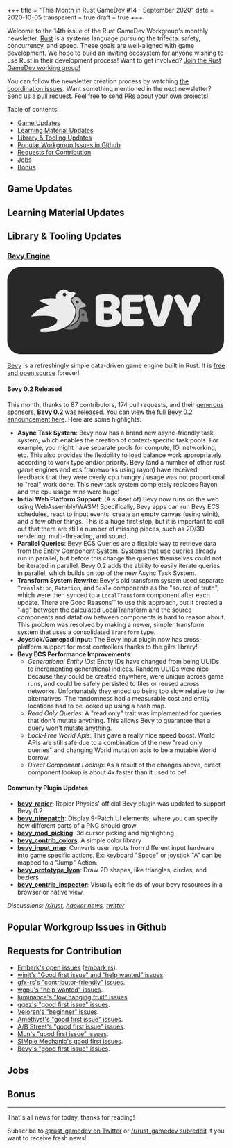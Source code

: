 +++
title = "This Month in Rust GameDev #14 - September 2020"
date = 2020-10-05
transparent = true
draft = true
+++

Welcome to the 14th issue of the Rust GameDev Workgroup's
monthly newsletter.
[Rust] is a systems language pursuing the trifecta:
safety, concurrency, and speed.
These goals are well-aligned with game development.
We hope to build an inviting ecosystem for anyone wishing
to use Rust in their development process!
Want to get involved? [Join the Rust GameDev working group!][join]

You can follow the newsletter creation process
by watching [the coordination issues][coordination].
Want something mentioned in the next newsletter?
[Send us a pull request][pr].
Feel free to send PRs about your own projects!

[Rust]: https://rust-lang.org
[join]: https://github.com/rust-gamedev/wg#join-the-fun
[pr]: https://github.com/rust-gamedev/rust-gamedev.github.io
[coordination]: https://github.com/rust-gamedev/rust-gamedev.github.io/issues?q=label%3Acoordination

Table of contents:

- [Game Updates](#game-updates)
- [Learning Material Updates](#learning-material-updates)
- [Library & Tooling Updates](#library-tooling-updates)
- [Popular Workgroup Issues in Github](#popular-workgroup-issues-in-github)
- [Requests for Contribution](#requests-for-contribution)
- [Jobs](#jobs)
- [Bonus](#bonus)

<!--
Ideal section structure is:

```
### [Title]

![image/GIF description](image link)
_image caption_

A paragraph or two with a summary and [useful links].

_Discussions:
[/r/rust](https://reddit.com/r/rust/todo),
[twitter](https://twitter.com/todo/status/123456)_

[Title]: https://first.link
[useful links]: https://other.link
```

Discussion links are added only if they contain
some actual interesting discussions.

If needed, a section can be split into subsections with a "------" delimiter.
-->

## Game Updates

## Learning Material Updates

## Library & Tooling Updates

### [Bevy Engine][bevy]

[![bevy logo](bevy_logo.png)](https://bevyengine.org/)

[Bevy][bevy] is a refreshingly simple data-driven
game engine built in Rust. It is [free and open source][bevy-repo] forever!

#### **Bevy 0.2 Released**

This month, thanks to 87 contributors, 174 pull requests, and their
[generous sponsors][bevy-sponsors], **Bevy 0.2** was released. You can view the
[full Bevy 0.2 announcement here][bevy-0-2]. Here are some highlights:

- **Async Task System**: Bevy now has a brand new async-friendly task system,
which enables the creation of context-specific task pools. For example, you might
have separate pools for compute, IO, networking, etc. This also provides the
flexibility to load balance work appropriately according to work type and/or priority.
Bevy (and a number of other rust game engines and ecs frameworks using rayon)
have received feedback that they were overly cpu hungry / usage was not proportional
to "real" work done. This new task system completely replaces Rayon and the cpu
usage wins were huge!
- **Initial Web Platform Support**: (A subset of) Bevy now runs on the web using
WebAssembly/WASM! Specifically, Bevy apps can run Bevy ECS schedules, react to
input events, create an empty canvas (using winit), and a few other things. This
is a huge first step, but it is important to call out that there are still a
number of missing pieces, such as 2D/3D rendering, multi-threading, and sound.
- **Parallel Queries**: Bevy ECS Queries are a flexible way to retrieve data from
the Entity Component System. Systems that use queries already run in parallel,
but before this change the queries themselves could not be iterated in parallel.
Bevy 0.2 adds the ability to easily iterate queries in parallel, which builds on
top of the new Async Task System.
- **Transform System Rewrite**: Bevy's old transform system used separate
`Translation`, `Rotation`, and `Scale` components as the "source of truth",
which were then synced to a `LocalTransform` component after each update. There
are Good Reasons™ to use this approach, but it created a "lag" between the
calculated LocalTransform and the source components and dataflow between components
is hard to reason about. This problem was resolved by making a newer, simpler
transform system that uses a consolidated `Transform` type.  
- **Joystick/Gamepad Input**: The Bevy Input plugin now has cross-platform support
for most controllers thanks to the gilrs library!
- **Bevy ECS Performance Improvements**:
  - *Generational Entity IDs*: Entity IDs have changed from being UUIDs to incrementing
  generational indices. Random UUIDs were nice because they could be created anywhere,
  were unique across game runs, and could be safely persisted to files or reused
  across networks. Unfortunately they ended up being too slow relative to the alternatives.
  The randomness had a measurable cost and entity locations had to be looked up
  using a hash map.
  - *Read Only Queries*: A "read only" trait was implemented for queries that
  don't mutate anything. This allows Bevy to guarantee that a query won't mutate
  anything.
  - *Lock-Free World Apis*: This gave a really nice speed boost. World APIs are
  still safe due to a combination of the new "read only queries" and changing
  World mutation apis to be a mutable World borrow.
  - *Direct Component Lookup*: As a result of the changes above, direct component
  lookup is about 4x faster than it used to be!

#### **Community Plugin Updates**

- **[bevy_rapier](https://github.com/dimforge/bevy_rapier)**: Rapier Physics'
official Bevy plugin was updated to support Bevy 0.2
- **[bevy_ninepatch](https://crates.io/crates/bevy_ninepatch)**: Display 9-Patch
UI elements, where you can specify how different parts of a PNG should grow
- **[bevy_mod_picking](https://github.com/aevyrie/bevy_mod_picking)**: 3d cursor
picking and highlighting
- **[bevy_contrib_colors](https://crates.io/crates/bevy_contrib_colors)**: A
simple color library
- **[bevy_input_map](https://crates.io/crates/bevy_prototype_input_map)**: Converts
user inputs from different input hardware into game specific actions. Ex: keyboard
"Space" or joystick "A" can be mapped to a "Jump" Action.
- **[bevy_prototype_lyon](https://github.com/Nilirad/bevy_prototype_lyon)**: Draw
2D shapes, like triangles, circles, and beziers
- **[bevy_contrib_inspector](https://github.com/jakobhellermann/bevy-contrib-inspector)**:
Visually edit fields of your bevy resources in a browser or native view.

_Discussions:
[/r/rust](https://www.reddit.com/r/rust/comments/iw1yyp/bevy_02),
[hacker news](https://news.ycombinator.com/item?id=24530698),
[twitter](https://twitter.com/cart_cart/status/1307445918535315456)_

[bevy]: https://bevyengine.org
[bevy-repo]: https://github.com/bevyengine/bevy
[bevy-0-2]: https://bevyengine.org/news/bevy-0-2
[bevy-sponsors]: https://github.com/sponsors/cart

## Popular Workgroup Issues in Github

## Requests for Contribution

<!-- Links to "good first issue"-labels or direct links to specific tasks -->

- [Embark's open issues][embark-open-issues] ([embark.rs]).
- [winit's "Good first issue" and “help wanted” issues][winit-issues].
- [gfx-rs's "contributor-friendly" issues][gfx-issues].
- [wgpu's "help wanted" issues][wgpu-help-wanted].
- [luminance's "low hanging fruit" issues][luminance-fruits].
- [ggez's "good first issue" issues][ggez-issues].
- [Veloren's "beginner" issues][veloren-beginner].
- [Amethyst's "good first issue" issues][amethyst-issues].
- [A/B Street's "good first issue" issues][abstreet-issues].
- [Mun's "good first issue" issues][mun-issues].
- [SIMple Mechanic's good first issues][simm-issues].
- [Bevy's "good first issue" issues][bevy-issues].

[embark.rs]: https://embark.rs
[embark-open-issues]: https://github.com/search?q=user:EmbarkStudios+state:open
[winit-issues]: https://github.com/rust-windowing/winit/issues?utf8=✓&q=is%3Aissue+is%3Aopen+label%3A%22status%3A+help+wanted%22+label%3A%22Good+first+issue%22
[gfx-issues]: https://github.com/gfx-rs/gfx/issues?q=is%3Aissue+is%3Aopen+label%3Acontributor-friendly
[wgpu-help-wanted]: https://github.com/gfx-rs/wgpu-rs/issues?q=is%3Aissue+is%3Aopen+label%3A%22help+wanted%22
[luminance-fruits]: https://github.com/phaazon/luminance-rs/issues?q=is%3Aissue+is%3Aopen+label%3A%22low+hanging+fruit%22
[ggez-issues]: https://github.com/ggez/ggez/labels/%2AGOOD%20FIRST%20ISSUE%2A
[veloren-beginner]: https://gitlab.com/veloren/veloren/issues?label_name=beginner
[amethyst-issues]: https://github.com/amethyst/amethyst/issues?q=is%3Aissue+is%3Aopen+label%3A%22good+first+issue%22
[abstreet-issues]: https://github.com/dabreegster/abstreet/issues?q=is%3Aissue+is%3Aopen+label%3A%22good+first+issue%22
[mun-issues]: https://github.com/mun-lang/mun/labels/good%20first%20issue
[simm-issues]: https://github.com/mkhan45/SIMple-Mechanics/labels/good%20first%20issue
[bevy-issues]: https://github.com/bevyengine/bevy/labels/good%20first%20issue

## Jobs

<!-- An optional section for new jobs related to Rust gamedev -->

## Bonus

<!-- Bonus section to make the newsletter more interesting
and highlight events from the past. -->

------

That's all news for today, thanks for reading!

Subscribe to [@rust_gamedev on Twitter][@rust_gamedev]
or [/r/rust_gamedev subreddit][/r/rust_gamedev] if you want to receive fresh news!

<!--
TODO: Add real links and un-comment once this post is published
**Discussions of this post**:
[/r/rust](TODO),
[twitter](TODO).
-->

[/r/rust_gamedev]: https://reddit.com/r/rust_gamedev
[@rust_gamedev]: https://twitter.com/rust_gamedev
